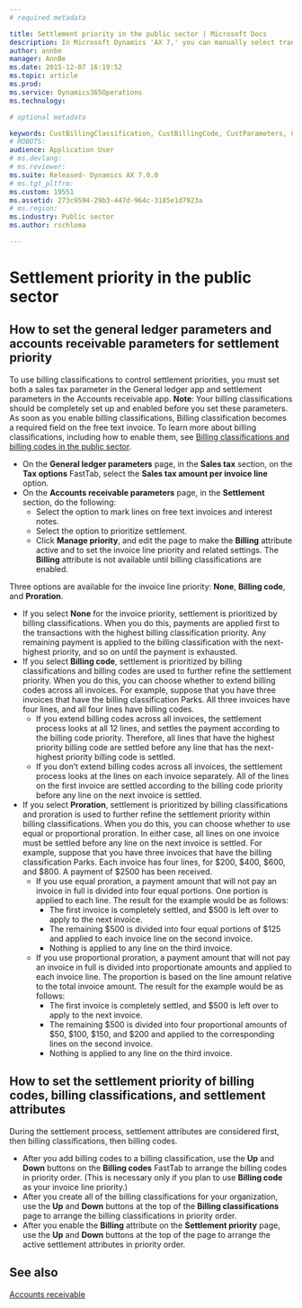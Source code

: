 ```yaml
---
# required metadata

title: Settlement priority in the public sector | Microsoft Docs
description: In Microsoft Dynamics 'AX 7,' you can manually select transactions to settle, or you can use the automatic settlement functionality. Public-sector organizations have additional options for prioritizing settlements by using billing classifications. These options can be used with automatic or manual settlement.
author: annbe
manager: AnnBe
ms.date: 2015-12-07 16:19:52
ms.topic: article
ms.prod: 
ms.service: Dynamics365Operations
ms.technology: 

# optional metadata

keywords: CustBillingClassification, CustBillingCode, CustParameters, CustSettlementPrioritySetup, LedgerParameters
# ROBOTS: 
audience: Application User
# ms.devlang: 
# ms.reviewer: 
ms.suite: Released- Dynamics AX 7.0.0
# ms.tgt_pltfrm: 
ms.custom: 19551
ms.assetid: 273c9594-29b3-447d-964c-3185e1d7923a
# ms.region: 
ms.industry: Public sector
ms.author: rschloma

---
```


# Settlement priority in the public sector

How to set the general ledger parameters and accounts receivable parameters for settlement priority
---------------------------------------------------------------------------------------------------

To use billing classifications to control settlement priorities, you must set both a sales tax parameter in the General ledger app and settlement parameters in the Accounts receivable app. **Note**: Your billing classifications should be completely set up and enabled before you set these parameters. As soon as you enable billing classifications, Billing classification becomes a required field on the free text invoice. To learn more about billing classifications, including how to enable them, see [Billing classifications and billing codes in the public sector](http://ax.help.dynamics.com/en/wiki/billing-classifications-and-billing-codes-in-the-public-sector/).

-   On the **General ledger parameters** page, in the **Sales tax** section, on the **Tax options** FastTab, select the **Sales tax amount per invoice line** option.
-   On the **Accounts receivable parameters** page, in the **Settlement** section, do the following:
    -   Select the option to mark lines on free text invoices and interest notes.
    -   Select the option to prioritize settlement.
    -   Click **Manage priority**, and edit the page to make the **Billing** attribute active and to set the invoice line priority and related settings. The **Billing** attribute is not available until billing classifications are enabled.

Three options are available for the invoice line priority: **None**, **Billing code**, and **Proration**.

-   If you select **None** for the invoice priority, settlement is prioritized by billing classifications. When you do this, payments are applied first to the transactions with the highest billing classification priority. Any remaining payment is applied to the billing classification with the next-highest priority, and so on until the payment is exhausted.
-   If you select **Billing code**, settlement is prioritized by billing classifications and billing codes are used to further refine the settlement priority. When you do this, you can choose whether to extend billing codes across all invoices. For example, suppose that you have three invoices that have the billing classification Parks. All three invoices have four lines, and all four lines have billing codes.
    -   If you extend billing codes across all invoices, the settlement process looks at all 12 lines, and settles the payment according to the billing code priority. Therefore, all lines that have the highest priority billing code are settled before any line that has the next-highest priority billing code is settled.
    -   If you don’t extend billing codes across all invoices, the settlement process looks at the lines on each invoice separately. All of the lines on the first invoice are settled according to the billing code priority before any line on the next invoice is settled.
-   If you select **Proration**, settlement is prioritized by billing classifications and proration is used to further refine the settlement priority within billing classifications. When you do this, you can choose whether to use equal or proportional proration. In either case, all lines on one invoice must be settled before any line on the next invoice is settled. For example, suppose that you have three invoices that have the billing classification Parks. Each invoice has four lines, for $200, $400, $600, and $800. A payment of $2500 has been received.
    -   If you use equal proration, a payment amount that will not pay an invoice in full is divided into four equal portions. One portion is applied to each line. The result for the example would be as follows:
        -   The first invoice is completely settled, and $500 is left over to apply to the next invoice.
        -   The remaining $500 is divided into four equal portions of $125 and applied to each invoice line on the second invoice.
        -   Nothing is applied to any line on the third invoice.
    -   If you use proportional proration, a payment amount that will not pay an invoice in full is divided into proportionate amounts and applied to each invoice line. The proportion is based on the line amount relative to the total invoice amount. The result for the example would be as follows:
        -   The first invoice is completely settled, and $500 is left over to apply to the next invoice.
        -   The remaining $500 is divided into four proportional amounts of $50, $100, $150, and $200 and applied to the corresponding lines on the second invoice.
        -   Nothing is applied to any line on the third invoice.

## How to set the settlement priority of billing codes, billing classifications, and settlement attributes
During the settlement process, settlement attributes are considered first, then billing classifications, then billing codes.

-   After you add billing codes to a billing classification, use the **Up** and **Down** buttons on the **Billing codes** FastTab to arrange the billing codes in priority order. (This is necessary only if you plan to use **Billing code** as your invoice line priority.)
-   After you create all of the billing classifications for your organization, use the **Up** and **Down** buttons at the top of the **Billing classifications** page to arrange the billing classifications in priority order.
-   After you enable the **Billing** attribute on the **Settlement priority** page, use the **Up** and **Down** buttons at the top of the page to arrange the active settlement attributes in priority order.


See also
--------

[Accounts receivable](https://ax.help.dynamics.com/en/wiki/accounts-receivable/)

